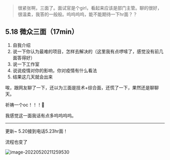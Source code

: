 > 很紧张啊，三面了。面试官是个girl，看起来应该是部门主管。聊的很好，很温柔，我答的一般般。呜呜呜呜，能不能期待一下hr面？？

## 5.18 微众三面（17min）

1. 自我介绍
2. 说一下你认为最难的项目，怎样去解决的（这里我有点啰嗦了，感觉没有前几面答得好）
3. 说一下工作室
4. 说说疫情对你的影响，你对疫情有什么看法
5. 结果这几天就会出来

唉，跟网友聊了一下，还以为三面是技术+综合面，还慌了一下，果然还是聊聊天。

祈祷一个oc！！！:pray:

我感觉这一面我话有点多呜呜呜呜。

----------------------------------------------------------

更新~ 5.20接到电话5.23hr面！

流程也变了

![image-20220520211259530](https://s2.loli.net/2022/05/20/vnalC9NjZWEPMJR.png)
